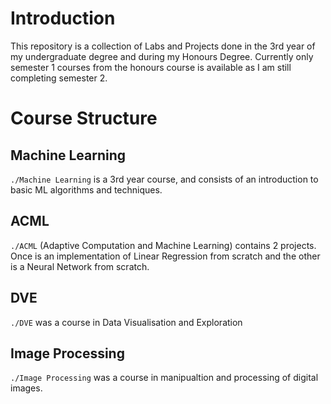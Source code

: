 # Introduction

This repository is a collection of Labs and Projects done in the 3rd year of my undergraduate degree and during my Honours Degree. Currently only semester 1 courses from the honours course is available as I am still completing semester 2.

# Course Structure

## Machine Learning

`./Machine Learning` is a 3rd year course, and consists of an introduction to basic ML algorithms and techniques.

## ACML

`./ACML` (Adaptive Computation and Machine Learning) contains 2 projects. Once is an implementation of Linear Regression from scratch and the other is a Neural Network from scratch.

## DVE

`./DVE` was a course in Data Visualisation and Exploration

## Image Processing

`./Image Processing` was a course in manipualtion and processing of digital images.